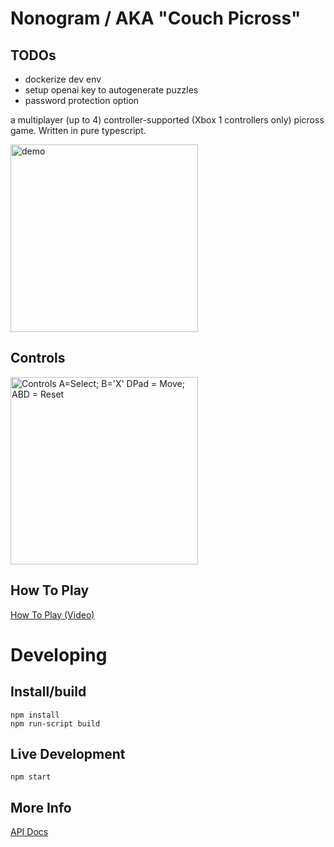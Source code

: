 # Nonogram / AKA "Couch Picross"


## TODOs
* dockerize dev env
* setup openai key to autogenerate puzzles
* password protection option

a multiplayer (up to 4) controller-supported (Xbox 1 controllers only) picross game. Written in pure typescript.

<img src="https://i.imgur.com/WVbmFJ0.gif" alt="demo" width="300"/>

## Controls

<img src="/play/controller.png" alt="Controls A=Select; B='X' DPad = Move; ABD = Reset" width="300"/>

## How To Play

[How To Play (Video)](https://www.youtube.com/watch?v=AA8KVoCse3U)

# Developing 

## Install/build

```
npm install
npm run-script build
```

## Live Development

```
npm start
```

## More Info

[API Docs](API.md)

